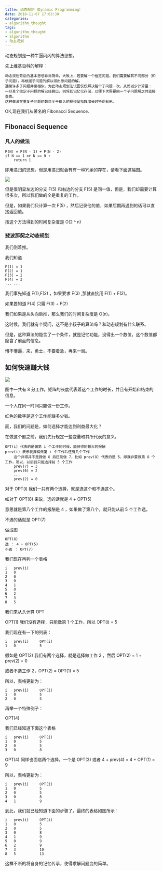 ```yaml
---
title: 动态规划（Dynamic Programming）
date: 2018-11-07 17:03:30
categories:
- algorithm_thought
tags:
- algorithm_thought
- algorithm
- 动态规划
---
```

动态规划是一种牛逼闪闪的算法思想。

先上维基百科的解释：

	动态规划背后的基本思想非常简单。大致上，若要解一个给定问题，我们需要解其不同部分（即子问题），再根据子问题的解以得出原问题的解。
	通常许多子问题非常相似，为此动态规划法试图仅仅解决每个子问题一次，从而减少计算量：
	一旦某个给定子问题的解已经算出，则将其记忆化存储，以便下次需要同一个子问题解之时直接查表。
	这种做法在重复子问题的数目关于输入的规模呈指数增长时特别有用。

<!--more-->
OK,现在我们从著名的 Fibonacci Sequence.

## Fibonacci Sequence

### 凡人的做法

	F(N) = F(N - 1) + F(N - 2)
	if N == 1 or N == 0 :
		return 1

即用递归的思想，但是用递归就会有有一种冗余的存在，请看下面这幅图。

![](/images/algorithm_thought/0_0.png)

但是很明显左边的分支 F(5) 和右边的分支 F(5) 是同一值，但是，我们却需要计算很多次，所以我们做的全是重复的工作。

但是，如果我们只计算一次 F(5) ，然后记录他的值，如果后期再遇到的话可以直接返回值。

按这个方法得到的时间复杂度是 O(2 ^ n)

### 斐波那契之动态规划

我们倒着推。

我们知道 

	F(1) = 1
	F(2) = 1
	F(3) = 2
	F(4) = 3
	... ...
	
我们事先知道 F(1),F(2) ，如果要求 F(3) ,那就直接用 F(1) + F(2)。

如果要知道 F(4) 只需 F(3) + F(2)

我们如果是从头向后推，那么我们的时间复杂度是 O(n)。

这时候，我们就有个疑问，这不是小孩子的算法吗？和动态规划有什么联系。

但是，这种算法的隐含了一个条件，就是记忆功能，没得出一个数值，这个数值都隐含了前面的信息。

懵不懵逼，来，勇士，不要着急，再来一局。

## 如何快速赚大钱

![](/images/algorithm_thought/0_1.png)

图中一共有 8 分工作，矩阵的长度代表着这个工作的时长，并且有开始和结束的信息。

一个人在同一时间只能做一份工作。

红色的数字是这个工作能赚多少钱。

而，我们的问题是，如何选择才能达到利益最大化？

在做这个题之前，我们先行规定一些变量和其所代表的意义。

	OPT(i) 代表的是做第 i 个工作的时候，能获得的最大的报酬
	prev(i) 表示我非得做第 i 个工作后还有几个工作
		这个非得并不是我做 8 后还能做 7，比如 prev(8) 代表的是 5，即我非要做第 8 个工作，所以，以后我只能选择前 5 个工作
		prev(7) = 3
		prev(6) = 2
		...
		prev(2) = 0		

对于 OPT(i) 我们一共有两个选择，就是选这个和不选这个。

如对于 OPT(8) 来说，选的话就是 4 + OPT(5)

意思就是第八个工作的报酬是 4 ，如果做了第八个，就只能从前 5 个工作选。

不选的话就是 OPT(7)

做成图

	OPT(8)
	选 ： 4 + OPT(5)
	不选 ： OPT(7)
	
我们现在再列一个表格

	i   prev(i)
	1	0
	2	0
	3	0
	4	1
	5	0
	6	2
	7	3
	8	5
	
我们来从头计算 OPT

OPT(1) 我们没有选择，只能做第 1 个工作，所以 OPT(i) = 5

我们现在有一下的列表：

	i	prev(i)		OPT(i)
	1	0			5
	
假如是 OPT(2) 我们有两个选择，就是选择做工作 2 ，然后 OPT(2) = 1 + prev(2) = 0

或者不选工作 2，OPT(2) = OPT(1) = 5

所以，表格更新为：

	i	prev(i)		OPT(i)
	1	0			5
	2	0			5
	
再举一个特殊例子：

OPT(4)

我们已经知道下面这个表格

	i	prev(i)		OPT(i)
	1	0			5
	2	0			5
	3	0			8
	
OPT(4) 同样也面临两个选择，一个是 OPT(3) 或者 4 + prev(4) = 4 + OPT(1) = 9

所以，表格更新为：

	i	prev(i)		OPT(i)
	1	0			5
	2	0			5
	3	0			8
	4	1			9
	
到此，我们就已经知道下面的步骤了。最终的表格如图所示：

	i	prev(i)		OPT(i)
	1	0			5
	2	0			5
	3	0			8
	4	1			9
	5	0			9
	6	2			9
	7	3			10
	8	5			13
	
这样不断的将自身的记忆传承，使得求解问题变的简单。
 


